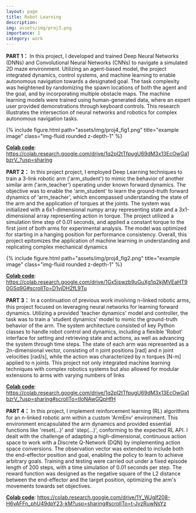 ```yaml
---
layout: page
title: Robot Learning
description:
img: assets/img/proj3.png
importance: 1
category: work
---
```

**PART 1：**
In this project, I developed and trained Deep Neural Networks (DNNs) and Convolutional Neural Networks (CNNs) to navigate a simulated 2D maze environment. Utilizing an agent-based model, the project integrated dynamics, control systems, and machine learning to enable autonomous navigation towards a designated goal. The task complexity was heightened by randomizing the spawn locations of both the agent and the goal, and by incorporating multiple obstacle maps. The machine learning models were trained using human-generated data, where an expert user provided demonstrations through keyboard controls. This research illustrates the intersection of neural networks and robotics for complex autonomous navigation tasks.
<div class="row">
    <div class="col-sm mt-3 mt-md-0">
        {% include figure.html path="assets/img/proj4_fig1.png" title="example image" class="img-fluid rounded z-depth-1" %}
    </div>
</div>

[**Colab code**](https://colab.research.google.com/drive/1q2pl2tTfpugU69dM3x13EcOwGa1bzrV_?usp=sharing): https://colab.research.google.com/drive/1q2pl2tTfpugU69dM3x13EcOwGa1bzrV_?usp=sharing

**PART 2：**
In this project project, I employed Deep Learning techniques to train a 3-link robotic arm ('arm_student') to mimic the behavior of another similar arm ('arm_teacher') operating under known forward dynamics. The objective was to enable the 'arm_student' to learn the ground-truth forward dynamics of 'arm_teacher', which encompassed understanding the state of the arm and the application of torques at the joints. The system was initialized with a 6x1-dimensional numpy array representing state and a 3x1-dimensional array representing action in torque. The project utilized a simulation time step of 0.01 seconds, and applied a constant torque to the first joint of both arms for experimental analysis. The model was optimized for starting in a hanging position for performance consistency. Overall, this project epitomizes the application of machine learning in understanding and replicating complex mechanical dynamics
<div class="row">
    <div class="col-sm-6 mt-3 mt-md-0 d-flex justify-content-center">
        {% include figure.html path="assets/img/proj4_fig2.png" title="example image" class="img-fluid rounded z-depth-1" %}
    </div>
</div>

[**Colab code**](https://colab.research.google.com/drive/1Gx5iswzb9uGuXg1q2kjMVEaHT90GSq9G#scrollTo=D1vjDH2fL9Tu): https://colab.research.google.com/drive/1Gx5iswzb9uGuXg1q2kjMVEaHT90GSq9G#scrollTo=D1vjDH2fL9Tu

**PART 3：**
In a continuation of previous work involving n-linked robotic arms, this project focused on leveraging neural networks for learning forward dynamics. Utilizing a provided 'teacher dynamics' model and controller, the task was to train a 'student dynamics' model to mimic the ground-truth behavior of the arm. The system architecture consisted of key Python classes to handle robot control and dynamics, including a flexible 'Robot' interface for setting and retrieving state and actions, as well as advancing the system through time steps. The state of each arm was represented as a 2n-dimensional vector, consisting of n joint positions [rad] and n joint velocities [rad/s], while the action was characterized by n torques [N-m] applied to n joints. This project not only integrated machine learning techniques with complex robotics systems but also allowed for modular extensions to arms with varying numbers of links

[**Colab code**](https://colab.research.google.com/drive/1q2pl2tTfpugU69dM3x13EcOwGa1bzrV_?usp=sharing#scrollTo=tIoNAwGQpHfH): https://colab.research.google.com/drive/1q2pl2tTfpugU69dM3x13EcOwGa1bzrV_?usp=sharing#scrollTo=tIoNAwGQpHfH

**PART 4：**
In this project, I implement reinforcement learning (RL) algorithms for an n-linked robotic arm within a custom 'ArmEnv' environment. This environment encapsulated the arm dynamics and provided essential functions like 'reset(...)' and 'step(...)', conforming to the expected RL API. I dealt with the challenge of adapting a high-dimensional, continuous action space to work with a Discrete Q-Network (DQN) by implementing action space conversions. The observation vector was extended to include both the end-effector position and goal, enabling the policy to learn to achieve arbitrary goals. Training and testing were carried out under a fixed episode length of 200 steps, with a time simulation of 0.01 seconds per step. The reward function was designed as the negative square of the L2 distance between the end-effector and the target position, optimizing the arm's movements towards set objectives.

[**Colab code**](https://colab.research.google.com/drive/1Y_WJglf208-H6yAFFn_phU49dpY23-kM?usp=sharing#scrollTo=t-JvzRuwNsYz): https://colab.research.google.com/drive/1Y_WJglf208-H6yAFFn_phU49dpY23-kM?usp=sharing#scrollTo=t-JvzRuwNsYz